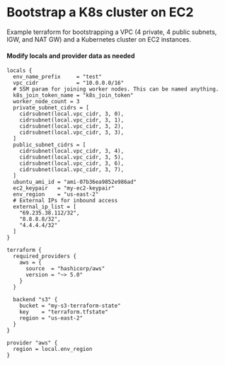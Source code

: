 # Bootstrap a K8s cluster on EC2
Example terraform for bootstrapping a VPC (4 private, 4 public subnets, IGW, and NAT GW) and a Kubernetes cluster on EC2 instances. 

#### Modify locals and provider data as needed
```
locals {
  env_name_prefix     = "test"
  vpc_cidr            = "10.0.0.0/16"
  # SSM param for joining worker nodes. This can be named anything.
  k8s_join_token_name = "k8s_join_token"
  worker_node_count = 3
  private_subnet_cidrs = [
    cidrsubnet(local.vpc_cidr, 3, 0),
    cidrsubnet(local.vpc_cidr, 3, 1),
    cidrsubnet(local.vpc_cidr, 3, 2),
    cidrsubnet(local.vpc_cidr, 3, 3),
  ]
  public_subnet_cidrs = [
    cidrsubnet(local.vpc_cidr, 3, 4),
    cidrsubnet(local.vpc_cidr, 3, 5),
    cidrsubnet(local.vpc_cidr, 3, 6),
    cidrsubnet(local.vpc_cidr, 3, 7),
  ]
  ubuntu_ami_id = "ami-07b36ea9852e986ad"
  ec2_keypair   = "my-ec2-keypair"
  env_region    = "us-east-2"
  # External IPs for inbound access 
  external_ip_list = [ 
    "69.235.38.112/32",
    "8.8.8.8/32",
    "4.4.4.4/32"
  ]
}
```
```
terraform {
  required_providers {
    aws = {
      source  = "hashicorp/aws"
      version = "~> 5.0"
    }
  }
  
  backend "s3" {
    bucket = "my-s3-terraform-state"
    key    = "terraform.tfstate"
    region = "us-east-2"
  }
}

provider "aws" {
  region = local.env_region
}
```